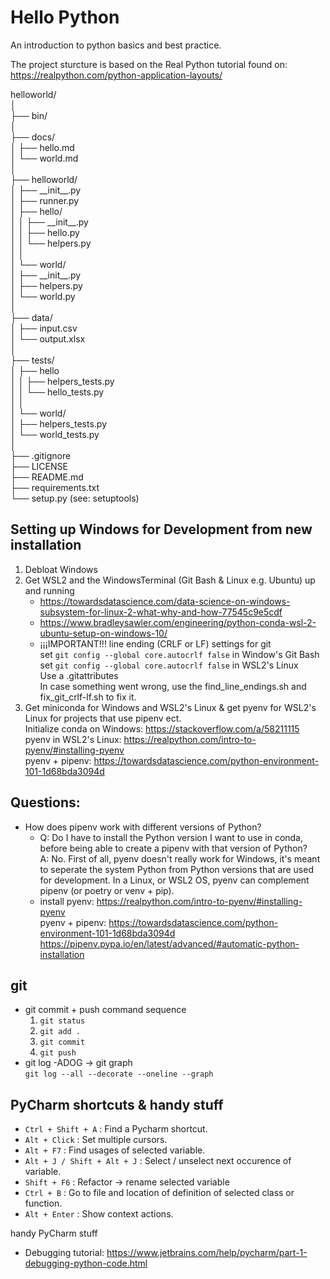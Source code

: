 # Hello Python
An introduction to python basics and best practice.

The project sturcture is based on the Real Python tutorial found on:
https://realpython.com/python-application-layouts/

helloworld/  
│  
├── bin/  
│  
├── docs/  
│   ├── hello.md  
│   └── world.md  
│  
├── helloworld/  
│   ├── \_\_init\_\_.py  
│   ├── runner.py  
│   ├── hello/  
│   │   ├── \_\_init\_\_.py  
│   │   ├── hello.py  
│   │   └── helpers.py  
│   │  
│   └── world/  
│       ├── \_\_init\_\_.py  
│       ├── helpers.py  
│       └── world.py  
│  
├── data/  
│   ├── input.csv  
│   └── output.xlsx  
│  
├── tests/  
│   ├── hello  
│   │   ├── helpers_tests.py  
│   │   └── hello_tests.py  
│   │  
│   └── world/  
│       ├── helpers_tests.py  
│       └── world_tests.py  
│  
├── .gitignore  
├── LICENSE  
├── README.md  
├── requirements.txt  
└── setup.py    (see: setuptools)  


## Setting up Windows for Development from new installation
1. Debloat Windows
2. Get WSL2 and the WindowsTerminal (Git Bash & Linux e.g. Ubuntu) up and running
    * https://towardsdatascience.com/data-science-on-windows-subsystem-for-linux-2-what-why-and-how-77545c9e5cdf
	* https://www.bradleysawler.com/engineering/python-conda-wsl-2-ubuntu-setup-on-windows-10/
	* ¡¡¡IMPORTANT!!! line ending (CRLF or LF) settings for git  
	  set `git config --global core.autocrlf false` in Window's Git Bash  
	  set `git config --global core.autocrlf false` in WSL2's Linux  
          Use a .gitattributes  
          In case something went wrong, use the find_line_endings.sh and fix_git_crlf-lf.sh to fix it.
3. Get miniconda for Windows and WSL2's Linux & get pyenv for WSL2's Linux for projects that use pipenv ect.  
  Initialize conda on Windows: https://stackoverflow.com/a/58211115  
  pyenv in WSL2's Linux: https://realpython.com/intro-to-pyenv/#installing-pyenv  
  pyenv + pipenv: https://towardsdatascience.com/python-environment-101-1d68bda3094d


## Questions:
* How does pipenv work with different versions of Python?
    * Q: Do I have to install the Python version I want to use in conda, before being able to create a pipenv with that version of Python?  
	  A: No. First of all, pyenv doesn't really work for Windows, it's meant to seperate the system Python from Python versions that are used for development.
	  In a Linux, or WSL2 OS, pyenv can complement pipenv (or poetry or venv + pip).
    * install pyenv: https://realpython.com/intro-to-pyenv/#installing-pyenv  
	  pyenv + pipenv: https://towardsdatascience.com/python-environment-101-1d68bda3094d  
	  https://pipenv.pypa.io/en/latest/advanced/#automatic-python-installation


## git
* git commit + push command sequence
  1. `git status`
  2. `git add .`
  3. `git commit`
  4. `git push`
* git log -ADOG -> git graph  
  `git log --all --decorate --oneline --graph`


## PyCharm shortcuts & handy stuff
* `Ctrl + Shift + A` : Find a Pycharm shortcut.
* `Alt + Click` : Set multiple cursors.
* `Alt + F7` : Find usages of selected variable.
* `Alt + J / Shift + Alt + J` : Select / unselect next occurence of variable.
* `Shift + F6` : Refactor -> rename selected variable
* `Ctrl + B` : Go to file and location of definition of selected class or function.
* `Alt + Enter` : Show context actions.

handy PyCharm stuff  
* Debugging tutorial: https://www.jetbrains.com/help/pycharm/part-1-debugging-python-code.html
